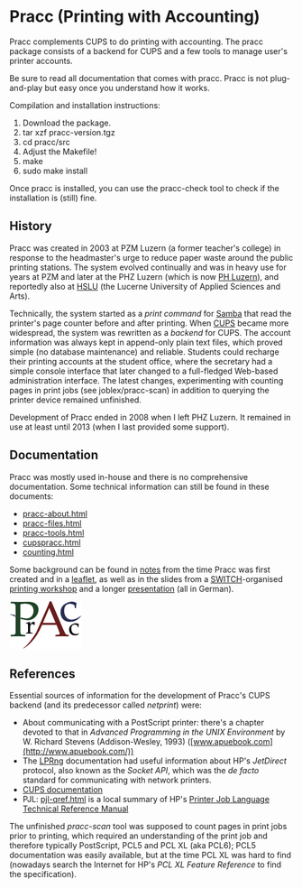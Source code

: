 
Pracc (Printing with Accounting)
================================

Pracc complements CUPS to do printing with accounting.
The pracc package consists of a backend for CUPS and
a few tools to manage user's printer accounts.

Be sure to read all documentation that comes with pracc.
Pracc is not plug-and-play but easy once you understand
how it works.

Compilation and installation instructions:

  1.  Download the package.
  2.  tar xzf pracc-version.tgz
  3.  cd pracc/src
  4.  Adjust the Makefile!
  5.  make
  6.  sudo make install

Once pracc is installed, you can use the pracc-check
tool to check if the installation is (still) fine.


History
-------

Pracc was created in 2003 at PZM Luzern (a former teacher's college)
in response to the headmaster's urge to reduce paper waste
around the public printing stations.
The system evolved continually and was in heavy use for years
at PZM and later at the PHZ Luzern (which is now [PH Luzern][phlu]),
and reportedly also at [HSLU][hslu] (the Lucerne University
of Applied Sciences and Arts).

Technically, the system started as a *print command* for
[Samba][samba] that read the printer's page counter before
and after printing. When [CUPS][cups] became more widespread,
the system was rewritten as a *backend* for CUPS. The account
information was always kept in append-only plain text files,
which proved simple (no database maintenance) and reliable.
Students could recharge their printing accounts at the student
office, where the secretary had a simple console interface
that later changed to a full-fledged Web-based administration
interface. The latest changes, experimenting with counting
pages in print jobs (see joblex/pracc-scan) in addition to
querying the printer device remained unfinished.

Development of Pracc ended in 2008 when I left PHZ Luzern.
It remained in use at least until 2013 (when I last provided
some support).

[samba]: https://www.samba.org/
[cups]: https://www.cups.org/
[phlu]: https://www.phlu.ch/
[hslu]: https://www.hslu.ch/


Documentation
-------------

Pracc was mostly used in-house and there is no comprehensive
documentation. Some technical information can still be found
in these documents:

  *  [pracc-about.html](doc/pracc-about.html)
  *  [pracc-files.html](doc/pracc-files.html)
  *  [pracc-tools.html](doc/pracc-tools.html)
  *  [cupspracc.html](doc/cupspracc.html)
  *  [counting.html](doc/counting.html)

Some background can be found in [notes](doc/pracc-pzm.html) from the time
Pracc was first created and in a [leaflet](doc/PrintingPLU-20080318.pdf),
as well as in the slides from a [SWITCH][switch]-organised
[printing workshop](doc/PrintingWorkshopPLU-20080318.pdf) and a longer
[presentation](doc/PrintingLecture20080325.pdf) (all in German).

![Pracc Logo](/doc/images/pracclogos.png)

[switch]: https://www.switch.ch/


References
----------

Essential sources of information for the development of Pracc's
CUPS backend (and its predecessor called <i>netprint</i>) were:

 * About communicating with a PostScript printer: there's a chapter
   devoted to that in *Advanced Programming in the UNIX Environment*
   by W. Richard Stevens (Addison-Wesley, 1993)
   ([www.apuebook.com](http://www.apuebook.com/))
 * The [LPRng](http://www.lprng.com/) documentation had useful
   information about HP's *JetDirect* protocol, also known as the
   *Socket API*, which was the *de facto* standard for communicating
   with network printers.
 * [CUPS documentation](https://www.cups.org/documentation.html)
 * PJL: [pjl-qref.html](doc/pjl-qref.html) is a local summary of
   HP's [Printer Job Language Technical Reference Manual](https://developers.hp.com/system/files/PJL_Technical_Reference_Manual.pdf)

The unfinished *pracc-scan* tool was supposed to count pages in
print jobs prior to printing, which required an understanding of
the print job and therefore typically PostScript, PCL5 and PCL XL
(aka PCL6); PCL5 documentation was easily available, but at the
time PCL XL was hard to find (nowadays search the Internet for
HP's *PCL XL Feature Reference* to find the specification).


